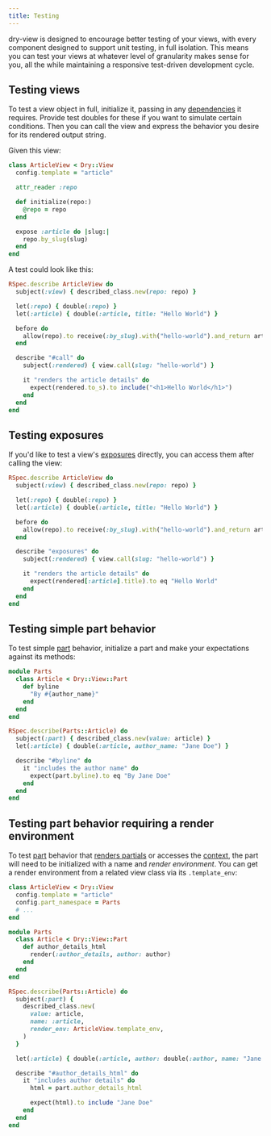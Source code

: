 ```yaml
---
title: Testing
---
```


dry-view is designed to encourage better testing of your views, with every component designed to support unit testing, in full isolation. This means you can test your views at whatever level of granularity makes sense for you, all the while maintaining a responsive test-driven development cycle.

## Testing views

To test a view object in full, initialize it, passing in any [dependencies](//page/injecting-dependencies) it requires. Provide test doubles for these if you want to simulate certain conditions. Then you can call the view and express the behavior you desire for its rendered output string.

Given this view:

```ruby
class ArticleView < Dry::View
  config.template = "article"

  attr_reader :repo

  def initialize(repo:)
    @repo = repo
  end

  expose :article do |slug:|
    repo.by_slug(slug)
  end
end
```

A test could look like this:

```ruby
RSpec.describe ArticleView do
  subject(:view) { described_class.new(repo: repo) }

  let(:repo) { double(:repo) }
  let(:article) { double(:article, title: "Hello World") }

  before do
    allow(repo).to receive(:by_slug).with("hello-world").and_return article
  end

  describe "#call" do
    subject(:rendered) { view.call(slug: "hello-world") }

    it "renders the article details" do
      expect(rendered.to_s).to include("<h1>Hello World</h1>")
    end
  end
end
```

## Testing exposures

If you'd like to test a view's [exposures](//page/exposures) directly, you can access them after calling the view:

```ruby
RSpec.describe ArticleView do
  subject(:view) { described_class.new(repo: repo) }

  let(:repo) { double(:repo) }
  let(:article) { double(:article, title: "Hello World") }

  before do
    allow(repo).to receive(:by_slug).with("hello-world").and_return article
  end

  describe "exposures" do
    subject(:rendered) { view.call(slug: "hello-world") }

    it "renders the article details" do
      expect(rendered[:article].title).to eq "Hello World"
    end
  end
end
```

## Testing simple part behavior

To test simple [part](//page/parts) behavior, initialize a part and make your expectations against its methods:

```ruby
module Parts
  class Article < Dry::View::Part
    def byline
      "By #{author_name}"
    end
  end
end

RSpec.describe(Parts::Article) do
  subject(:part) { described_class.new(value: article) }
  let(:article) { double(:article, author_name: "Jane Doe") }

  describe "#byline" do
    it "includes the author name" do
      expect(part.byline).to eq "By Jane Doe"
    end
  end
end
```

## Testing part behavior requiring a render environment

To test [part](//page/parts) behavior that [renders partials](//page/templates) or accesses the [context](//page/context), the part will need to be initialized with a name and _render environment_. You can get a render environment from a related view class via its `.template_env`:

```ruby
class ArticleView < Dry::View
  config.template = "article"
  config.part_namespace = Parts
  # ...
end

module Parts
  class Article < Dry::View::Part
    def author_details_html
      render(:author_details, author: author)
    end
  end
end

RSpec.describe(Parts::Article) do
  subject(:part) {
    described_class.new(
      value: article,
      name: :article,
      render_env: ArticleView.template_env,
    )
  }

  let(:article) { double(:article, author: double(:author, name: "Jane Doe")) }

  describe "#author_details_html" do
    it "includes author details" do
      html = part.author_details_html

      expect(html).to include "Jane Doe"
    end
  end
end
```
